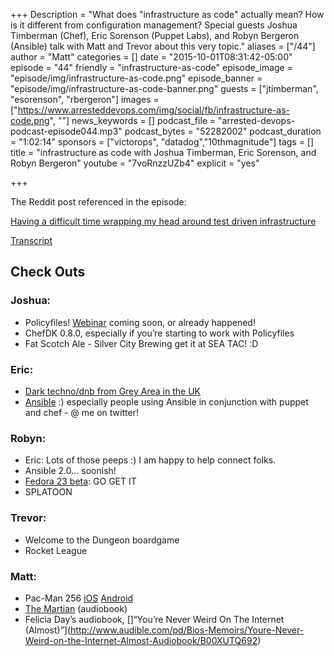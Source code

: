 +++
Description = "What does \"infrastructure as code\" actually mean? How is it different from configuration management? Special guests Joshua Timberman (Chef), Eric Sorenson (Puppet Labs), and Robyn Bergeron (Ansible) talk with Matt and Trevor about this very topic."
aliases = ["/44"]
author = "Matt"
categories = []
date = "2015-10-01T08:31:42-05:00"
episode = "44"
friendly = "infrastructure-as-code"
episode_image = "episode/img/infrastructure-as-code.png"
episode_banner = "episode/img/infrastructure-as-code-banner.png"
guests = ["jtimberman", "esorenson", "rbergeron"]
images = ["https://www.arresteddevops.com/img/social/fb/infrastructure-as-code.png", ""]
news_keywords = []
podcast_file = "arrested-devops-podcast-episode044.mp3"
podcast_bytes = "52282002"
podcast_duration = "1:02:14"
sponsors = ["victorops", "datadog","10thmagnitude"]
tags = []
title = "infrastructure as code with Joshua Timberman, Eric Sorenson, and Robyn Bergeron"
youtube = "7voRnzzUZb4"
explicit = "yes"

+++

The Reddit post referenced in the episode:

[Having a difficult time wrapping my head around test driven infrastructure](https://www.reddit.com/r/devops/comments/2xsq5d/having_a_difficult_time_wrapping_my_head_around/)

[Transcript](http://transcripts.castingwords.com/zvtP/212126.html)

## Check Outs

### Joshua:
- Policyfiles! [Webinar](http://bit.ly/1MgVA1W) coming soon, or already happened!
- ChefDK 0.8.0, especially if you’re starting to work with Policyfiles
- Fat Scotch Ale - Silver City Brewing get it at SEA TAC! :D

### Eric:
- [Dark techno/dnb from Grey Area in the UK](http://soundcloud.com/samuraimusicgroup/)
- [Ansible](https://www.ansible.com) :) especially people using Ansible in conjunction with puppet and chef - @ me on twitter!

### Robyn:
- Eric: Lots of those peeps :) I am happy to help connect folks.
- Ansible 2.0… soonish!
- [Fedora 23 beta](https://getfedora.org/): GO GET IT
- SPLATOON


### Trevor:
- Welcome to the Dungeon boardgame
- Rocket League

### Matt:
- Pac-Man 256 [iOS](https://itunes.apple.com/us/app/pac-man-256-endless-arcade/id1002340615?mt=8) [Android](https://play.google.com/store/apps/details?id=eu.bandainamcoent.pacman256&hl=en)
- [The Martian](http://www.audible.com/pd/Sci-Fi-Fantasy/The-Martian-Audiobook/B00B5HZGUG) (audiobook)
- Felicia Day’s audiobook, []“You’re Never Weird On The Internet (Almost)”](http://www.audible.com/pd/Bios-Memoirs/Youre-Never-Weird-on-the-Internet-Almost-Audiobook/B00XUTQ692)
